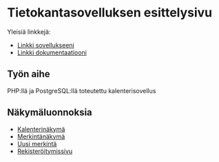 # Tietokantasovelluksen esittelysivu

Yleisiä linkkejä:

* [Linkki sovellukseeni](http://jvaalto.users.cs.helsinki.fi/kalenteri)
* [Linkki dokumentaatiooni](doc/dokumentaatio.pdf)

## Työn aihe

PHP:llä ja PostgreSQL:llä toteutettu kalenterisovellus

## Näkymäluonnoksia

* [Kalenterinäkymä](http://jvaalto.users.cs.helsinki.fi/kalenteri/suunnitelmat/calendar)
* [Merkintänäkymä](http://jvaalto.users.cs.helsinki.fi/kalenteri/suunnitelmat/event/1)
* [Uusi merkintä](http://jvaalto.users.cs.helsinki.fi/kalenteri/suunnitelmat/event/new)
* [Rekisteröitymissivu](http://jvaalto.users.cs.helsinki.fi/kalenteri/suunnitelmat/register)
